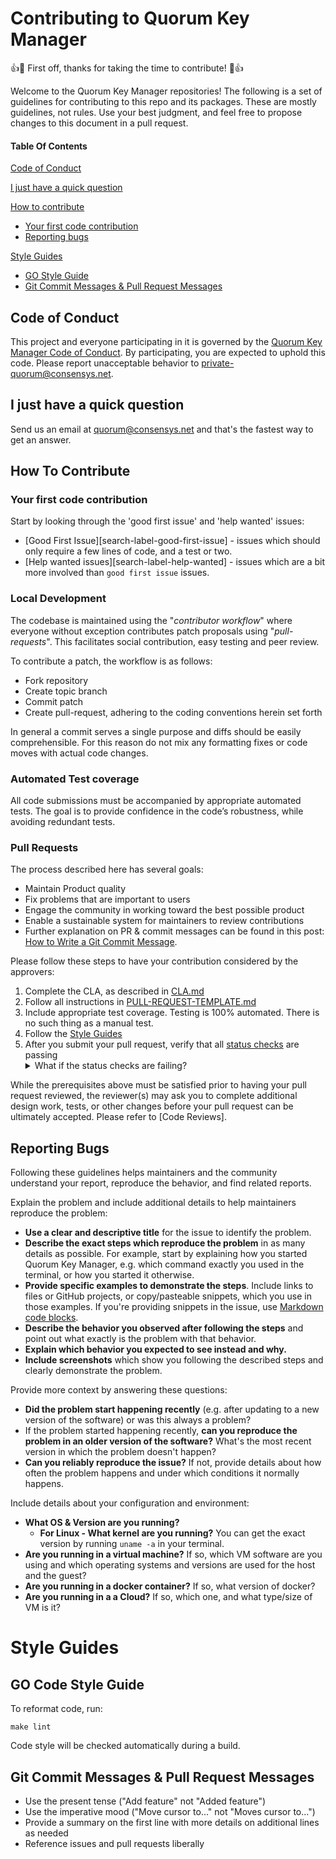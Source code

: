 # Contributing to Quorum Key Manager

:+1::tada: First off, thanks for taking the time to contribute! :tada::+1:

Welcome to the Quorum Key Manager repositories! The following is a set of guidelines for contributing to this repo and its packages. These are mostly guidelines, not rules. Use your best judgment, and feel free to propose changes to this document in a pull request.

#### Table Of Contents

[Code of Conduct](#code-of-conduct)

[I just have a quick question](#i-just-have-a-quick-question)

[How to contribute](#how-to-contribute)

- [Your first code contribution](#your-first-code-contribution)
- [Reporting bugs](#reporting-bugs)

[Style Guides](#style-guides)

- [GO Style Guide](#GO-style-guide)
- [Git Commit Messages & Pull Request Messages](#git-commit-messages--pull-request-messages)

## Code of Conduct

This project and everyone participating in it is governed by the [Quorum Key Manager Code of Conduct](CODE-OF-CONDUCT.md). By participating, you are expected to uphold this code. Please report unacceptable behavior to [private-quorum@consensys.net].

## I just have a quick question

Send us an email at [quorum@consensys.net](mailto:quorum@consensys.net) and that's the fastest way to get an answer.

## How To Contribute

### Your first code contribution

Start by looking through the 'good first issue' and 'help wanted' issues:

- [Good First Issue][search-label-good-first-issue] - issues which should only require a few lines of code, and a test or two.
- [Help wanted issues][search-label-help-wanted] - issues which are a bit more involved than `good first issue` issues.

### Local Development

The codebase is maintained using the "_contributor workflow_" where everyone without exception contributes patch proposals using "_pull-requests_". This facilitates social contribution, easy testing and peer review.

To contribute a patch, the workflow is as follows:

- Fork repository
- Create topic branch
- Commit patch
- Create pull-request, adhering to the coding conventions herein set forth

In general a commit serves a single purpose and diffs should be easily comprehensible. For this reason do not mix any formatting fixes or code moves with actual code changes.

### Automated Test coverage

All code submissions must be accompanied by appropriate automated tests. The goal is to provide confidence in the code’s robustness, while avoiding redundant tests.

### Pull Requests

The process described here has several goals:

- Maintain Product quality
- Fix problems that are important to users
- Engage the community in working toward the best possible product
- Enable a sustainable system for maintainers to review contributions
- Further explanation on PR & commit messages can be found in this post: [How to Write a Git Commit Message](https://chris.beams.io/posts/git-commit/).

Please follow these steps to have your contribution considered by the approvers:

1. Complete the CLA, as described in [CLA.md]
2. Follow all instructions in [PULL-REQUEST-TEMPLATE.md](.github/pull_request_template.md)
3. Include appropriate test coverage. Testing is 100% automated. There is no such thing as a manual test.
4. Follow the [Style Guides](#style-guides)
5. After you submit your pull request, verify that all [status checks](https://help.github.com/articles/about-status-checks/) are passing <details><summary>What if the status checks are failing?</summary>If a status check is failing, and you believe that the failure is unrelated to your change, please leave a comment on the pull request explaining why you believe the failure is unrelated. A maintainer will re-run the status check for you. If we conclude that the failure was a false positive, then we will open an issue to track that problem with our status check suite.</details>

While the prerequisites above must be satisfied prior to having your pull request reviewed, the reviewer(s) may ask you to complete additional design work, tests, or other changes before your pull request can be ultimately accepted. Please refer to [Code Reviews].

## Reporting Bugs

Following these guidelines helps maintainers and the community understand your report, reproduce the behavior, and find related reports.

Explain the problem and include additional details to help maintainers reproduce the problem:

- **Use a clear and descriptive title** for the issue to identify the problem.
- **Describe the exact steps which reproduce the problem** in as many details as possible. For example, start by explaining how you started Quorum Key Manager, e.g. which command exactly you used in the terminal, or how you started it otherwise.
- **Provide specific examples to demonstrate the steps**. Include links to files or GitHub projects, or copy/pasteable snippets, which you use in those examples. If you're providing snippets in the issue, use [Markdown code blocks](https://help.github.com/articles/markdown-basics/#multiple-lines).
- **Describe the behavior you observed after following the steps** and point out what exactly is the problem with that behavior.
- **Explain which behavior you expected to see instead and why.**
- **Include screenshots** which show you following the described steps and clearly demonstrate the problem.

Provide more context by answering these questions:

- **Did the problem start happening recently** (e.g. after updating to a new version of the software) or was this always a problem?
- If the problem started happening recently, **can you reproduce the problem in an older version of the software?** What's the most recent version in which the problem doesn't happen?
- **Can you reliably reproduce the issue?** If not, provide details about how often the problem happens and under which conditions it normally happens.

Include details about your configuration and environment:

- **What OS & Version are you running?**
  - **For Linux - What kernel are you running?** You can get the exact version by running `uname -a` in your terminal.
- **Are you running in a virtual machine?** If so, which VM software are you using and which operating systems and versions are used for the host and the guest?
- **Are you running in a docker container?** If so, what version of docker?
- **Are you running in a a Cloud?** If so, which one, and what type/size of VM is it?

# Style Guides

## GO Code Style Guide

To reformat code, run:

```
make lint
```

Code style will be checked automatically during a build.

## Git Commit Messages & Pull Request Messages

- Use the present tense ("Add feature" not "Added feature")
- Use the imperative mood ("Move cursor to..." not "Moves cursor to...")
- Provide a summary on the first line with more details on additional lines as needed
- Reference issues and pull requests liberally

[private-quorum@consensys.net]: mailto:private-quorum@consensys.net
[cla.md]: /CLA.md
